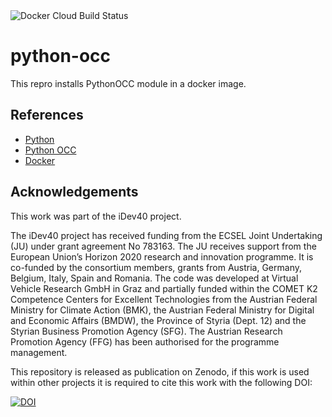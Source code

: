 <img alt="Docker Cloud Build Status" src="https://img.shields.io/docker/cloud/build/vo3xel/python-occ">

# python-occ

This repro installs PythonOCC module in a docker image.

## References
* [Python](https://www.python.org/)
* [Python OCC](https://github.com/tpaviot/pythonocc-core)
* [Docker](https://www.docker.com)

## Acknowledgements
This work was part of the iDev40 project.

The iDev40 project has received funding from the ECSEL Joint Undertaking (JU) under grant agreement No 783163. The JU receives support from the European Union’s Horizon 2020 research and innovation programme. It is co-funded by the consortium members, grants from Austria, Germany, Belgium, Italy, Spain and Romania. The code was developed at Virtual Vehicle Research GmbH in Graz and partially funded within the COMET K2 Competence Centers for Excellent Technologies from the Austrian Federal Ministry for Climate Action (BMK), the Austrian Federal Ministry for Digital and Economic Affairs (BMDW), the Province of Styria (Dept. 12) and the Styrian Business Promotion Agency (SFG). The Austrian Research Promotion Agency (FFG) has been authorised for the programme management.

This repository is released as publication on Zenodo, if this work is used within other projects it is required to cite this work with the following DOI:

[![DOI](https://zenodo.org/badge/305690623.svg)](https://zenodo.org/badge/latestdoi/305690623)
